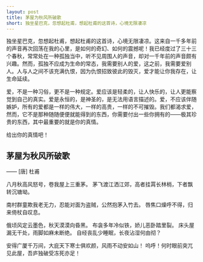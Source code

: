 ```yaml
---
layout: post
title: 茅屋为秋风所破歌
short: 独坐星巴克，忽想起杜甫，想起杜甫的这首诗，心境无限凄凉
---
```


独坐星巴克，忽想起杜甫，想起杜甫的这首诗，心境无限凄凉。这来自一千多年前的声音再次回荡在我的心里，是如何的奇幻、如何的震撼呢！我已经度过了三十三个春秋，常常处在一种孤独当中，听不见周围人的声音，却对一千年前的声音颇有兴趣。然而，孤独不应成为生命的常态，我需要别人的爱，这之前，我需要爱别人。人与人之间不该充满仇恨，因为仇恨招致彼此的毁灭，爱才能让你我存在，让生命延续。

爱，不是一种习俗，更不是一种规定。爱应该是轻柔的，让人快乐的，让人更能察觉到自己的真实。爱是永恒的，是神圣的，是无法用语言描述的。爱，不应该伴随嫉妒，所有的爱都是一样的伟大，一样的高贵，一样的不可摧毁。我们都渴求爱，然而，它不是那种随随便便就能得到的东西，你需要付出一些你拥有的——极其珍贵的东西，其中最重要的就是你的真情。

给出你的真情吧！

## 茅屋为秋风所破歌

—— [唐] 杜甫

八月秋高风怒号，卷我屋上三重茅。
茅飞渡江洒江郊，高者挂罥长林梢，下者飘转沉塘坳。

南村群童欺我老无力，忍能对面为盗贼，公然抱茅入竹去。
唇焦口燥呼不得，归来倚杖自叹息。

俄顷风定云墨色，秋天漠漠向昏黑。
布衾多年冷似铁，娇儿恶卧踏里裂。
床头屋漏无干处，雨脚如麻未断绝。
自经丧乱少睡眠，长夜沾湿何由彻？

安得广厦千万间，大庇天下寒士俱欢颜，风雨不动安如山！
呜呼！何时眼前突兀见此屋，吾庐独破受冻死亦足！